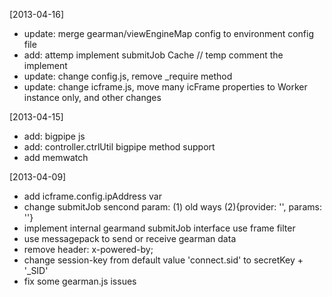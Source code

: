 [2013-04-16]
* update: merge gearman/viewEngineMap config to environment config file
* add: attemp implement submitJob Cache // temp comment the implement
* update: change config.js, remove _require method
* update: change icframe.js, move many icFrame properties to Worker instance only, and other changes 

[2013-04-15]
* add: bigpipe js
* add: controller.ctrlUtil bigpipe method support
* add memwatch

[2013-04-09]
* add icframe.config.ipAddress var
* change submitJob sencond param: (1) old ways (2){provider: '', params: ''}
* implement internal gearmand submitJob interface use frame filter
* use messagepack to send or receive gearman data
* remove header: x-powered-by;
* change session-key from default value 'connect.sid' to secretKey + '_SID'
* fix some gearman.js issues
